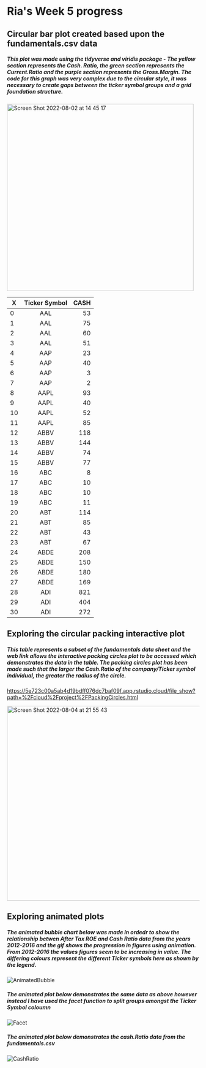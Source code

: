 # Ria's Week 5 progress
## Circular bar plot created based upon the fundamentals.csv data
##### This plot was made using the tidyverse and viridis package - The yellow section represents the Cash. Ratio, the green section represents the Current.Ratio and the purple section represents the Gross.Margin.  The code for this graph was very complex due to the circular style, it was necessary to create gaps between the ticker symbol groups and a grid foundation structure.

<img width="488" alt="Screen Shot 2022-08-02 at 14 45 17" src="https://user-images.githubusercontent.com/78815761/182390147-d4357273-61dd-42a9-aa16-d05b5edc967b.png">

| X | Ticker Symbol  | CASH  |
| - |:--------------:| -----:|
| 0 | AAL            | 53    |
| 1 | AAL            | 75    |
| 2 | AAL            | 60    |
| 3 | AAL            | 51    |
| 4 | AAP            | 23    |
| 5 | AAP            | 40    |
| 6 | AAP            | 3     |
| 7 | AAP            | 2     |
| 8 | AAPL           | 93    |
| 9 | AAPL           | 40    |
| 10| AAPL           | 52    |
| 11| AAPL           | 85    |
| 12| ABBV           | 118   |
| 13| ABBV           | 144   |
| 14| ABBV           | 74    |
| 15| ABBV           | 77    |
| 16| ABC            | 8     |
| 17| ABC            | 10    |
| 18| ABC            | 10    |
| 19| ABC            | 11    |
| 20| ABT            | 114   |
| 21| ABT            | 85    |
| 22| ABT            | 43    |
| 23| ABT            | 67    |
| 24| ABDE           | 208   |
| 25| ABDE           | 150   |
| 26| ABDE           | 180   |
| 27| ABDE           | 169   |
| 28| ADI            | 821   |
| 29| ADI            | 404   |
| 30| ADI            | 272   |

## Exploring the circular packing interactive plot
##### This table represents a subset of the fundamentals data sheet and the web link allows the interactive packing circles plot to be accessed which demonstrates the data in the table. The packing circles plot has been made such that the larger the Cash.Ratio of the company/Ticker symbol individual, the greater the radius of the circle.

https://5e723c00a5ab4d19bdff076dc7baf09f.app.rstudio.cloud/file_show?path=%2Fcloud%2Fproject%2FPackingCircles.html

<img width="508" alt="Screen Shot 2022-08-04 at 21 55 43" src="https://user-images.githubusercontent.com/78815761/182951080-4679629e-3f3b-4636-bef3-7956eb2712cb.png">

## Exploring animated plots
#####  The animated bubble chart below was made in ordedr to show the relationship betwen After Tax ROE and Cash Ratio data from the years 2012-2016 and the gif shows the progression in figures using animation. From 2012-2016 the values figures seem to be increasing in value. The differing colours represent the different Ticker symbols here as shown by the legend. 

![AnimatedBubble](https://user-images.githubusercontent.com/78815761/182946638-cd76548d-3aa6-44eb-9cd7-8a36799e4bb3.gif)

##### The animated plot below demonstrates the same data as above however instead I have used the facet function to split groups amongst the Ticker Symbol coloumn

![Facet](https://user-images.githubusercontent.com/78815761/182949782-125f31e3-475f-4646-a76b-35f8fd431b6e.gif)

##### The animated plot below demonstrates the cash.Ratio data from the fundamentals.csv

![CashRatio](https://user-images.githubusercontent.com/78815761/182941594-4026ec97-a13b-4d65-96b0-34f4fd802f21.gif)

